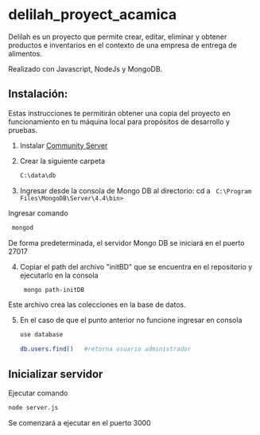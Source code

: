 # delilah_proyect_acamica

Delilah es un proyecto que permite crear, editar, eliminar y obtener productos e inventarios en el contexto de una empresa de entrega de alimentos.


Realizado con Javascript, NodeJs y MongoDB.

## Instalación:
Estas instrucciones te permitirán obtener una copia del proyecto en funcionamiento en tu máquina local para propósitos de desarrollo y pruebas.

1) Instalar [Community Server](https://www.mongodb.com/) 


2) Crear la siguiente carpeta

    ```bash
    C:\data\db
     ```
3) Ingresar desde la consola de Mongo DB al directorio:
cd a ``` C:\Program Files\MongoDB\Server\4.4\bin>```


 Ingresar comando 
 
 ```bash 
  mongod
  ```
 
 
  De forma predeterminada, el servidor Mongo DB se iniciará en el puerto 27017

4) Copiar el path del archivo "initBD" que se encuentra en el repositorio y ejecutarlo en la consola


     ```bash
      mongo path-initDB
     ```
     
Este archivo crea las colecciones en la base de datos. 

5) En el caso de que el punto anterior no funcione ingresar en consola



      ```bash 
      use database
      ```
      
      
      
      
      ``` bash
      db.users.find()   #retorna usuario administrador 
      ``` 
  
 
 
 ## Inicializar servidor 
 
 Ejecutar comando 
 ``` bash
 node server.js
  ```
 
 
 
 
 Se comenzará a ejecutar en el puerto 3000
